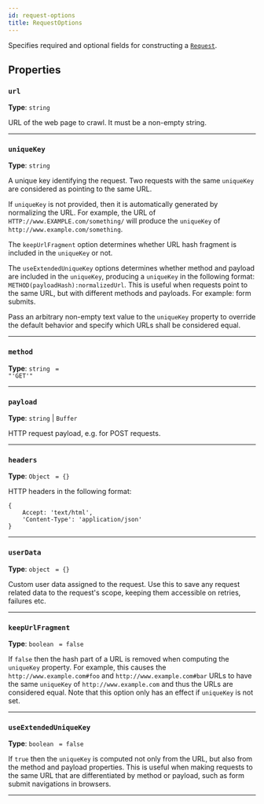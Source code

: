 ```yaml
---
id: request-options
title: RequestOptions
---
```


<a name="requestoptions"></a>

Specifies required and optional fields for constructing a [`Request`](../api/request).

## Properties

### `url`

**Type**: `string`

URL of the web page to crawl. It must be a non-empty string.

---

### `uniqueKey`

**Type**: `string`

A unique key identifying the request. Two requests with the same `uniqueKey` are considered as pointing to the same URL.

If `uniqueKey` is not provided, then it is automatically generated by normalizing the URL. For example, the URL of `HTTP://www.EXAMPLE.com/something/`
will produce the `uniqueKey` of `http://www.example.com/something`.

The `keepUrlFragment` option determines whether URL hash fragment is included in the `uniqueKey` or not.

The `useExtendedUniqueKey` options determines whether method and payload are included in the `uniqueKey`, producing a `uniqueKey` in the following
format: `METHOD(payloadHash):normalizedUrl`. This is useful when requests point to the same URL, but with different methods and payloads. For example:
form submits.

Pass an arbitrary non-empty text value to the `uniqueKey` property to override the default behavior and specify which URLs shall be considered equal.

---

### `method`

**Type**: `string` <code> = &quot;&#x27;GET&#x27;&quot;</code>

---

### `payload`

**Type**: `string` | `Buffer`

HTTP request payload, e.g. for POST requests.

---

### `headers`

**Type**: `Object` <code> = {}</code>

HTTP headers in the following format:

```
{
    Accept: 'text/html',
    'Content-Type': 'application/json'
}
```

---

### `userData`

**Type**: `object` <code> = {}</code>

Custom user data assigned to the request. Use this to save any request related data to the request's scope, keeping them accessible on retries,
failures etc.

---

### `keepUrlFragment`

**Type**: `boolean` <code> = false</code>

If `false` then the hash part of a URL is removed when computing the `uniqueKey` property. For example, this causes the `http://www.example.com#foo`
and `http://www.example.com#bar` URLs to have the same `uniqueKey` of `http://www.example.com` and thus the URLs are considered equal. Note that this
option only has an effect if `uniqueKey` is not set.

---

### `useExtendedUniqueKey`

**Type**: `boolean` <code> = false</code>

If `true` then the `uniqueKey` is computed not only from the URL, but also from the method and payload properties. This is useful when making requests
to the same URL that are differentiated by method or payload, such as form submit navigations in browsers.

---
